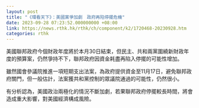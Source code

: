 ```yaml
---
layout: post
title: "《環看天下》：美國黨爭加劇　政府再陷停擺危機"
date: 2023-09-28 07:23:52.000000000 +08:00
link: https://news.rthk.hk/rthk/ch/component/k2/1720468-20230928.htm
categories: rthk
---
```


美國聯邦政府今個財政年度將於本月30日結束，但民主、共和兩黨圍繞新財政年度的預算案，仍然爭持不下，聯邦政府因資金耗盡再陷入停擺的可能性增加。

雖然國會參議院推進一項短期支出法案，為政府提供資金至11月17日，避免聯邦政府關門，但一般估計，法案獲共和黨控制的眾議院通過的可能性，仍然很小。

有分析認為，美國政治兩極化的情況不斷加劇，若果聯邦政府停擺較長時間，將會造成重大影響，對美國經濟構成風險。
